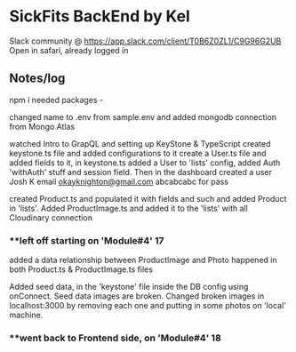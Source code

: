 # SickFits BackEnd by Kel

Slack community @ <https://app.slack.com/client/T0B6Z0ZL1/C9G96G2UB> Open in safari, already logged in

## Notes/log

npm i needed packages -

changed name to .env from sample.env and added
mongodb connection from Mongo Atlas

watched Intro to GrapQL and setting up KeyStone & TypeScript
created keystone.ts file and added configurations to it
create a User.ts file and added fields to it, in keystone.ts
added a User to 'lists' config, added Auth 'withAuth' stuff
and session field. Then in the dashboard created a user
Josh K email okayknighton@gmail.com abcabcabc for pass

created Product.ts and populated it with fields and such
and added Product in 'lists'. Added ProductImage.ts
and added it to the 'lists' with all Cloudinary connection

### **left off starting on 'Module#4' 17

added a data relationship between ProductImage and Photo
happened in both Product.ts & ProductImage.ts files

Added seed data, in the 'keystone' file inside the DB config
using onConnect. Seed data images are broken.
Changed broken images in localhost:3000 by removing each one
and putting in some photos on 'local' machine.

### **went back to Frontend side, on 'Module#4' 18
